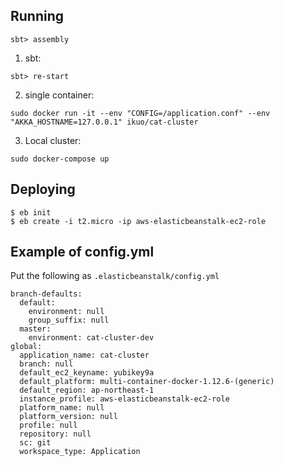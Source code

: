 ## Running

```
sbt> assembly
```

1) sbt:

```
sbt> re-start
```

2) single container:

```
sudo docker run -it --env "CONFIG=/application.conf" --env "AKKA_HOSTNAME=127.0.0.1" ikuo/cat-cluster
```

3) Local cluster:

```
sudo docker-compose up
```

## Deploying

```
$ eb init
$ eb create -i t2.micro -ip aws-elasticbeanstalk-ec2-role
```

## Example of config.yml

Put the following as `.elasticbeanstalk/config.yml`

```
branch-defaults:
  default:
    environment: null
    group_suffix: null
  master:
    environment: cat-cluster-dev
global:
  application_name: cat-cluster
  branch: null
  default_ec2_keyname: yubikey9a
  default_platform: multi-container-docker-1.12.6-(generic)
  default_region: ap-northeast-1
  instance_profile: aws-elasticbeanstalk-ec2-role
  platform_name: null
  platform_version: null
  profile: null
  repository: null
  sc: git
  workspace_type: Application
```
